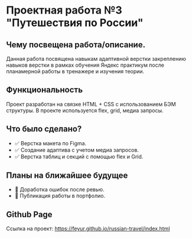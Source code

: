 # Проектная работа №3 "Путешествия по России"

## Чему посвещена работа/описание.

Данная работа посвящена навыкам адаптивной верстки закреплению навыков верстки в рамках обучения Яндекс практикум после планамерной работы в тренажере и изучения теории.

## Функциональность

Проект разработан на связке HTML + CSS с использованием БЭМ структуры.
В проекте используется flex, grid, медиа запросы.

## Что было сделано?

* :white_check_mark: Верстка макета по Figma.
* :white_check_mark: Создание адаптива с учетом медиа запросов.
* :white_check_mark: Верстка таблиц и секций с помощью flex и Grid.


## Планы на ближайшее будущее

* :black_square_button: Доработка ошибок после ревью.
* :black_square_button: Публикация работы в портфолио.


## Github Page

Ссылка на проект: https://feyur.github.io/russian-travel/index.html
